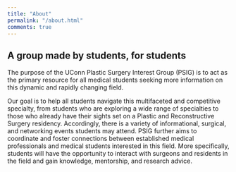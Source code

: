 ```yaml
---
title: "About"
permalink: "/about.html"
comments: true
---
```


## A group made by students, for students

The purpose of the UConn Plastic Surgery Interest Group (PSIG) is to act as the primary resource for all medical students seeking more information on this dynamic and rapidly changing field.


Our goal is to help all students navigate this multifaceted and competitive specialty, from students who are exploring a wide range of specialties to those who already have their sights set on a Plastic and Reconstructive Surgery residency. Accordingly, there is a variety of informational, surgical, and networking events students may attend. PSIG further aims to coordinate and foster connections between established medical professionals and medical students interested in this field. More specifically, students will have the opportunity to interact with surgeons and residents in the field and gain knowledge, mentorship, and research advice.

